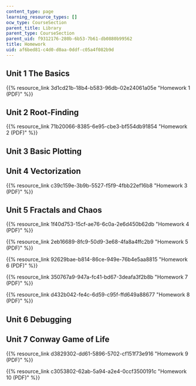 ```yaml
---
content_type: page
learning_resource_types: []
ocw_type: CourseSection
parent_title: Library
parent_type: CourseSection
parent_uid: f9312176-280b-6b53-7b61-db0880b99562
title: Homework
uid: af6bed81-c4d0-d0aa-0ddf-c05a4f082b9d
---
```


Unit 1 The Basics
-----------------

{{% resource_link 3d1cd21b-18b4-b583-96db-02e24061a05e "Homework 1 (PDF)" %}}

Unit 2 Root-Finding
-------------------

{{% resource_link 71b20066-8385-6e95-cbe3-bf554db91854 "Homework 2 (PDF)" %}}

Unit 3 Basic Plotting
---------------------

Unit 4 Vectorization
--------------------

{{% resource_link c39c159e-3b9b-5527-f5f9-4fbb22ef16b8 "Homework 3 (PDF)" %}}

Unit 5 Fractals and Chaos
-------------------------

{{% resource_link 1f40d753-15cf-ae76-6c0a-2e6d450b62db "Homework 4 (PDF)" %}}

{{% resource_link 2eb16689-8fc9-50d9-3e68-4fa8a4ffc2b9 "Homework 5 (PDF)" %}}

{{% resource_link 92629bae-b814-86ce-949e-76b4e5aa8815 "Homework 6 (PDF)" %}}

{{% resource_link 350767a9-947a-fc41-bd67-3deafa3f2b8b "Homework 7 (PDF)" %}}

{{% resource_link d432b042-fe4c-6d59-c95f-ffd649a88677 "Homework 8 (PDF)" %}}

Unit 6 Debugging
----------------

Unit 7 Conway Game of Life
--------------------------

{{% resource_link d3829302-dd61-5896-5702-cf151f73e916 "Homework 9 (PDF)" %}}

{{% resource_link c3053802-62ab-5a94-a2e4-0ccf3500191c "Homework 10 (PDF)" %}}